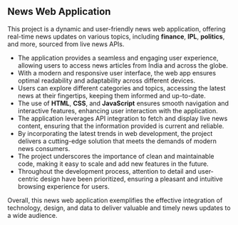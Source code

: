## News Web Application

This project is a dynamic and user-friendly news web application, offering real-time news updates on various topics, including **finance**, **IPL**, **politics**, and more, sourced from live news APIs.

- The application provides a seamless and engaging user experience, allowing users to access news articles from India and across the globe.
- With a modern and responsive user interface, the web app ensures optimal readability and adaptability across different devices.
- Users can explore different categories and topics, accessing the latest news at their fingertips, keeping them informed and up-to-date.
- The use of **HTML**, **CSS**, and **JavaScript** ensures smooth navigation and interactive features, enhancing user interaction with the application.
- The application leverages API integration to fetch and display live news content, ensuring that the information provided is current and reliable.
- By incorporating the latest trends in web development, the project delivers a cutting-edge solution that meets the demands of modern news consumers.
- The project underscores the importance of clean and maintainable code, making it easy to scale and add new features in the future.
- Throughout the development process, attention to detail and user-centric design have been prioritized, ensuring a pleasant and intuitive browsing experience for users.

Overall, this news web application exemplifies the effective integration of technology, design, and data to deliver valuable and timely news updates to a wide audience.
